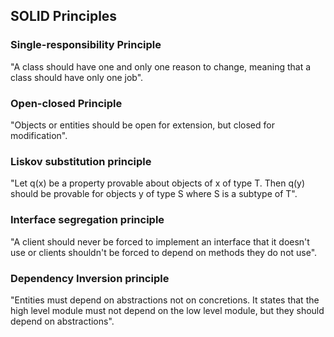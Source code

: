 ## SOLID Principles

### Single-responsibility Principle
"A class should have one and only one reason to change, meaning that a class should have only one job".

### Open-closed Principle
"Objects or entities should be open for extension, but closed for modification".

### Liskov substitution principle
"Let q(x) be a property provable about objects of x of type T. Then q(y) should be provable for objects y of type S where S is a subtype of T".

### Interface segregation principle
"A client should never be forced to implement an interface that it doesn't use or clients shouldn't be forced to depend on methods they do not use".

### Dependency Inversion principle
"Entities must depend on abstractions not on concretions. It states that the high level module must not depend on the low level module, but they should depend on abstractions".



